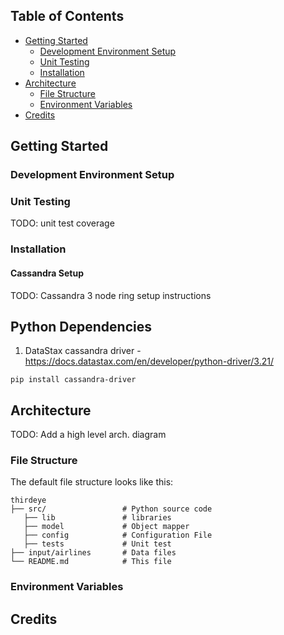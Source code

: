 ## Table of Contents
- [Getting Started](#getting-started)
  - [Development Environment Setup](#development-environment-setup)
  - [Unit Testing](#unit-testing)
  - [Installation](#installation)
- [Architecture](#architecture)
  - [File Structure](#file-structure)
  - [Environment Variables](#environment-variables)
- [Credits](#credits)

## Getting Started
### Development Environment Setup
### Unit Testing
TODO: unit test coverage

### Installation
#### Cassandra Setup
TODO: Cassandra 3 node ring setup instructions

## Python Dependencies
1. DataStax cassandra driver - https://docs.datastax.com/en/developer/python-driver/3.21/
```
pip install cassandra-driver
```
## Architecture
TODO: Add a high level arch. diagram

### File Structure

The default file structure looks like this:

```
thirdeye
├── src/                 # Python source code
   ├── lib               # libraries
   ├── model             # Object mapper
   ├── config            # Configuration File
   ├── tests             # Unit test
├── input/airlines       # Data files
└── README.md            # This file
```
### Environment Variables

## Credits
